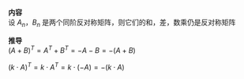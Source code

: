 **内容**  
设 $A_n，B_n$ 是两个同阶反对称矩阵，则它们的和，差，数乘仍是反对称矩阵  
  
**推导**  
 $(A+B)^T=A^T+B^T=-A-B=-(A+B)$   
  
 $(k\cdot A)^T=k\cdot A^T=k\cdot(-A)  
=-(k\cdot A)$   
